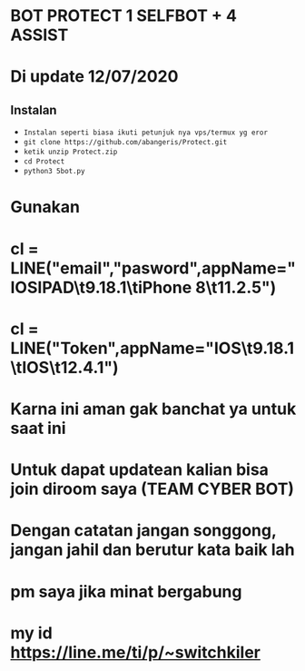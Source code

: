 # BOT PROTECT 1 SELFBOT + 4 ASSIST

  # Di update 12/07/2020

## Instalan

- `Instalan seperti biasa ikuti petunjuk nya vps/termux yg eror`
- `git clone https://github.com/abangeris/Protect.git`
- `ketik unzip Protect.zip`
- `cd Protect`
- `python3 5bot.py`

# Gunakan
# cl = LINE("email","pasword",appName="IOSIPAD\t9.18.1\tiPhone 8\t11.2.5")
# cl = LINE("Token",appName="IOS\t9.18.1\tIOS\t12.4.1")

# Karna ini aman gak banchat ya untuk saat ini
# Untuk dapat updatean kalian bisa join diroom saya (TEAM CYBER BOT)
# Dengan catatan jangan songgong, jangan jahil dan berutur kata baik lah
# pm saya jika minat bergabung
# my id https://line.me/ti/p/~switchkiler

